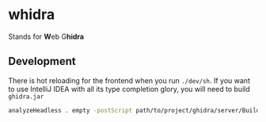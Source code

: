 # whidra

Stands for **W**eb G**hidra**


## Development
There is hot reloading for the frontend when you run `./dev/sh`.
If you want to use IntelliJ IDEA with all its type completion glory, you will need to build `ghidra.jar`
``` bash
analyzeHeadless . empty -postScript path/to/project/ghidra/server/BuildSingleGhidraJar.java path/to/project/ghidra/ghidra.jar -deleteProject -noanalysis
```
